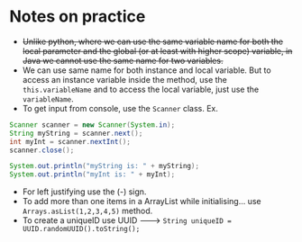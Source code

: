 # Notes on practice

* ~~Unlike python, where we can use the same variable name for both the local parameter and the global (or at least with higher scope) variable, in Java we cannot use the same name for two variables.~~
* We can use same name for both instance and local variable. But to access an instance variable inside the method, use the `this.variableName` and to access the local variable, just use the `variableName`.
* To get input from console, use the `Scanner` class. Ex.

```java
Scanner scanner = new Scanner(System.in);
String myString = scanner.next();
int myInt = scanner.nextInt();
scanner.close();

System.out.println("myString is: " + myString);
System.out.println("myInt is: " + myInt);
```

* For left justifying use the (-) sign.
* To add more than one items in a ArrayList while initialising... use `Arrays.asList(1,2,3,4,5)` method.
* To create a uniqueID use UUID ---> `String uniqueID = UUID.randomUUID().toString();`